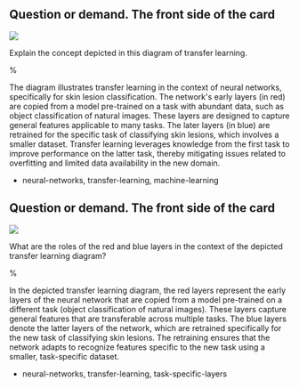 ## Question or demand. The front side of the card

![](https://cdn.mathpix.com/cropped/2024_05_26_802d1a9c0b0fab763da6g-1.jpg?height=356&width=1451&top_left_y=640&top_left_x=176)

Explain the concept depicted in this diagram of transfer learning.

%

The diagram illustrates transfer learning in the context of neural networks, specifically for skin lesion classification. The network's early layers (in red) are copied from a model pre-trained on a task with abundant data, such as object classification of natural images. These layers are designed to capture general features applicable to many tasks. The later layers (in blue) are retrained for the specific task of classifying skin lesions, which involves a smaller dataset. Transfer learning leverages knowledge from the first task to improve performance on the latter task, thereby mitigating issues related to overfitting and limited data availability in the new domain.

- neural-networks, transfer-learning, machine-learning

## Question or demand. The front side of the card

![](https://cdn.mathpix.com/cropped/2024_05_26_802d1a9c0b0fab763da6g-1.jpg?height=356&width=1451&top_left_y=640&top_left_x=176)

What are the roles of the red and blue layers in the context of the depicted transfer learning diagram?

%

In the depicted transfer learning diagram, the red layers represent the early layers of the neural network that are copied from a model pre-trained on a different task (object classification of natural images). These layers capture general features that are transferable across multiple tasks. The blue layers denote the latter layers of the network, which are retrained specifically for the new task of classifying skin lesions. The retraining ensures that the network adapts to recognize features specific to the new task using a smaller, task-specific dataset.

- neural-networks, transfer-learning, task-specific-layers